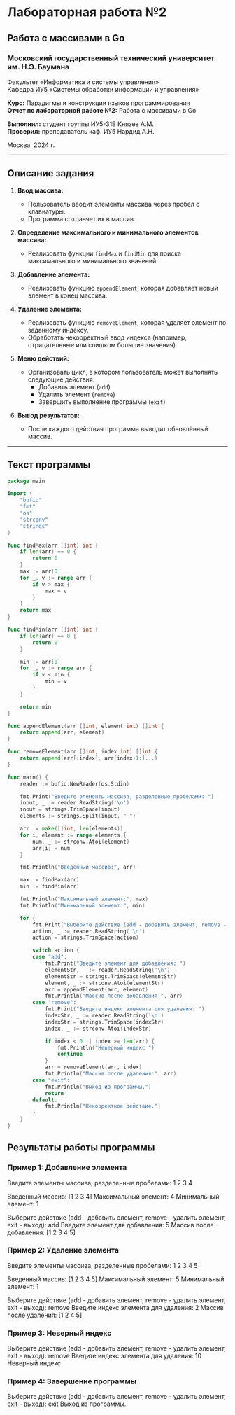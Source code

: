 # Лабораторная работа №2

## Работа с массивами в Go

### Московский государственный технический университет им. Н.Э. Баумана  
Факультет «Информатика и системы управления»  
Кафедра ИУ5 «Системы обработки информации и управления»

**Курс:** Парадигмы и конструкции языков программирования  
**Отчет по лабораторной работе №2:** Работа с массивами в Go

**Выполнил:** студент группы ИУ5-31Б Князев А.М.  
**Проверил:** преподаватель каф. ИУ5 Нардид А.Н.  

Москва, 2024 г.

---

## Описание задания

1. **Ввод массива:**
   - Пользователь вводит элементы массива через пробел с клавиатуры.
   - Программа сохраняет их в массив.

2. **Определение максимального и минимального элементов массива:**
   - Реализовать функции `findMax` и `findMin` для поиска максимального и минимального значений.

3. **Добавление элемента:**
   - Реализовать функцию `appendElement`, которая добавляет новый элемент в конец массива.

4. **Удаление элемента:**
   - Реализовать функцию `removeElement`, которая удаляет элемент по заданному индексу.
   - Обработать некорректный ввод индекса (например, отрицательные или слишком большие значения).

5. **Меню действий:**
   - Организовать цикл, в котором пользователь может выполнять следующие действия:
     - Добавить элемент (`add`)
     - Удалить элемент (`remove`)
     - Завершить выполнение программы (`exit`)

6. **Вывод результатов:**
   - После каждого действия программа выводит обновлённый массив.

---

## Текст программы

```go
package main

import (
	"bufio"
	"fmt"
	"os"
	"strconv"
	"strings"
)

func findMax(arr []int) int {
	if len(arr) == 0 {
		return 0
	}
	max := arr[0]
	for _, v := range arr {
		if v > max {
			max = v
		}
	}
	return max
}

func findMin(arr []int) int {
	if len(arr) == 0 {
		return 0
	}

	min := arr[0]
	for _, v := range arr {
		if v < min {
			min = v
		}
	}

	return min
}

func appendElement(arr []int, element int) []int {
	return append(arr, element)
}

func removeElement(arr []int, index int) []int {
	return append(arr[:index], arr[index+1:]...)
}

func main() {
	reader := bufio.NewReader(os.Stdin)

	fmt.Print("Введите элементы массива, разделенные пробелами: ")
	input, _ := reader.ReadString('\n')
	input = strings.TrimSpace(input)
	elements := strings.Split(input, " ")

	arr := make([]int, len(elements))
	for i, element := range elements {
		num, _ := strconv.Atoi(element)
		arr[i] = num
	}

	fmt.Println("Введенный массив:", arr)

	max := findMax(arr)
	min := findMin(arr)

	fmt.Println("Максимальный элемент:", max)
	fmt.Println("Минимальный элемент:", min)

	for {
		fmt.Print("Выберите действие (add - добавить элемент, remove - удалить элемент, exit - выход): ")
		action, _ := reader.ReadString('\n')
		action = strings.TrimSpace(action)

		switch action {
		case "add":
			fmt.Print("Введите элемент для добавления: ")
			elementStr, _ := reader.ReadString('\n')
			elementStr = strings.TrimSpace(elementStr)
			element, _ := strconv.Atoi(elementStr)
			arr = appendElement(arr, element)
			fmt.Println("Массив после добавления:", arr)
		case "remove":
			fmt.Print("Введите индекс элемента для удаления: ")
			indexStr, _ := reader.ReadString('\n')
			indexStr = strings.TrimSpace(indexStr)
			index, _ := strconv.Atoi(indexStr)

			if index < 0 || index >= len(arr) {
				fmt.Println("Неверный индекс ")
				continue
			}
			arr = removeElement(arr, index)
			fmt.Println("Массив после удаления:", arr)
		case "exit":
			fmt.Println("Выход из программы.")
			return
		default:
			fmt.Println("Некорректное действие.")
		}
	}
}
```

## Результаты работы программы
### Пример 1: Добавление элемента

Введите элементы массива, разделенные пробелами: 1 2 3 4

Введенный массив: [1 2 3 4]
Максимальный элемент: 4
Минимальный элемент: 1

Выберите действие (add - добавить элемент, remove - удалить элемент, exit - выход): add
Введите элемент для добавления: 5
Массив после добавления: [1 2 3 4 5]


### Пример 2: Удаление элемента

Введите элементы массива, разделенные пробелами: 1 2 3 4 5

Введенный массив: [1 2 3 4 5]
Максимальный элемент: 5
Минимальный элемент: 1

Выберите действие (add - добавить элемент, remove - удалить элемент, exit - выход): remove
Введите индекс элемента для удаления: 2
Массив после удаления: [1 2 4 5]


### Пример 3: Неверный индекс

Выберите действие (add - добавить элемент, remove - удалить элемент, exit - выход): remove
Введите индекс элемента для удаления: 10
Неверный индекс


### Пример 4: Завершение программы

Выберите действие (add - добавить элемент, remove - удалить элемент, exit - выход): exit
Выход из программы.
